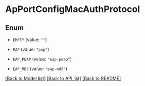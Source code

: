 # ApPortConfigMacAuthProtocol

## Enum


* `EMPTY` (value: `""`)

* `PAP` (value: `"pap"`)

* `EAP_PEAP` (value: `"eap-peap"`)

* `EAP_MD5` (value: `"eap-md5"`)


[[Back to Model list]](../README.md#documentation-for-models) [[Back to API list]](../README.md#documentation-for-api-endpoints) [[Back to README]](../README.md)


